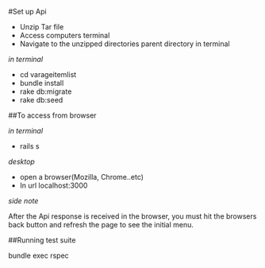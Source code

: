 #Set up Api

- Unzip Tar file
- Access computers terminal
- Navigate to the unzipped directories parent directory in terminal

*in terminal*
- cd varageitemlist
- bundle install
- rake db:migrate
- rake db:seed

##To access from browser

*in terminal*
- rails s

*desktop*
- open a browser(Mozilla, Chrome..etc)
- In url
    localhost:3000

*side note*

After the Api response is received in the browser, you must hit the browsers back button and refresh the page to see the initial menu.

##Running test suite

bundle exec rspec

